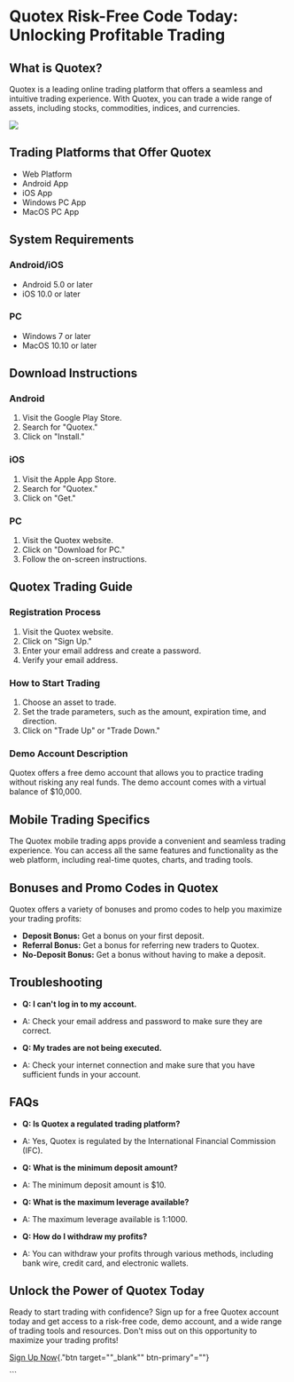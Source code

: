 # Quotex Risk-Free Code Today: Unlocking Profitable Trading

## What is Quotex?

Quotex is a leading online trading platform that offers a seamless and
intuitive trading experience. With Quotex, you can trade a wide range of
assets, including stocks, commodities, indices, and currencies.

[![](https://static.quotex.io/files/4_en/300_250.jpg)](https://traff.sbs/brokerqxlid)

## Trading Platforms that Offer Quotex

-   Web Platform
-   Android App
-   iOS App
-   Windows PC App
-   MacOS PC App

## System Requirements

### Android/iOS

-   Android 5.0 or later
-   iOS 10.0 or later

### PC

-   Windows 7 or later
-   MacOS 10.10 or later

## Download Instructions

### Android

1.  Visit the Google Play Store.
2.  Search for "Quotex."
3.  Click on "Install."

### iOS

1.  Visit the Apple App Store.
2.  Search for "Quotex."
3.  Click on "Get."

### PC

1.  Visit the Quotex website.
2.  Click on "Download for PC."
3.  Follow the on-screen instructions.

## Quotex Trading Guide

### Registration Process

1.  Visit the Quotex website.
2.  Click on "Sign Up."
3.  Enter your email address and create a password.
4.  Verify your email address.

### How to Start Trading

1.  Choose an asset to trade.
2.  Set the trade parameters, such as the amount, expiration time, and
    direction.
3.  Click on "Trade Up" or "Trade Down."

### Demo Account Description

Quotex offers a free demo account that allows you to practice trading
without risking any real funds. The demo account comes with a virtual
balance of \$10,000.

## Mobile Trading Specifics

The Quotex mobile trading apps provide a convenient and seamless trading
experience. You can access all the same features and functionality as
the web platform, including real-time quotes, charts, and trading tools.

## Bonuses and Promo Codes in Quotex

Quotex offers a variety of bonuses and promo codes to help you maximize
your trading profits:

-   **Deposit Bonus:** Get a bonus on your first deposit.
-   **Referral Bonus:** Get a bonus for referring new traders to Quotex.
-   **No-Deposit Bonus:** Get a bonus without having to make a deposit.

## Troubleshooting

-   **Q: I can\'t log in to my account.**
-   A: Check your email address and password to make sure they are
    correct.



-   **Q: My trades are not being executed.**
-   A: Check your internet connection and make sure that you have
    sufficient funds in your account.

## FAQs

-   **Q: Is Quotex a regulated trading platform?**
-   A: Yes, Quotex is regulated by the International Financial
    Commission (IFC).



-   **Q: What is the minimum deposit amount?**
-   A: The minimum deposit amount is \$10.



-   **Q: What is the maximum leverage available?**
-   A: The maximum leverage available is 1:1000.



-   **Q: How do I withdraw my profits?**
-   A: You can withdraw your profits through various methods, including
    bank wire, credit card, and electronic wallets.

## Unlock the Power of Quotex Today

Ready to start trading with confidence? Sign up for a free Quotex
account today and get access to a risk-free code, demo account, and a
wide range of trading tools and resources. Don\'t miss out on this
opportunity to maximize your trading profits!

[Sign Up Now](\%22https://traff.sbs/brokerqxsignup\%22){."btn
target=""_blank"" btn-primary"=""}

\`\`\`


